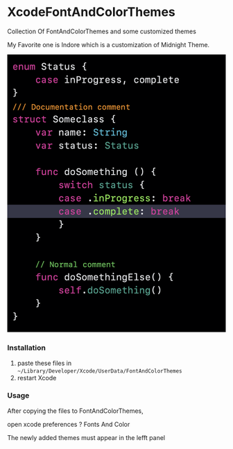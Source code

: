 # XcodeFontAndColorThemes

Collection Of FontAndColorThemes and some customized themes

My Favorite one is Indore which is a customization of Midnight Theme.

![Indore](Indore.png?raw=true "Sufi")


### Installation

1. paste these files in `~/Library/Developer/Xcode/UserData/FontAndColorThemes`
2. restart Xcode



### Usage

After copying the files to FontAndColorThemes,

open xcode preferences ? Fonts And Color

The newly added themes must appear in the lefft panel
